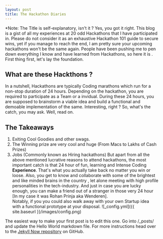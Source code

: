 ```yaml
---
layout: post
title: The Hackathon Diaries
---
```

*Note: The Title is self-explanatory, isn't it ?
Yes, you got it right. This blog is a gist of all my experiences at 20 odd Hackathons that I have participated in. Please do not consider it as an exhaustive Hackathon 101 guide to secure wins, yet if you manage to reach the end, I am pretty sure your upcoming hackathons won't be the same again. People have been pushing me to pen down everything I know and have learned from Hackathons, so here it is . 
First thing first, let's lay the foundation.
## What are these Hackthons ?
In a nutshell, Hackathons are typically Coding marathons which run for a non-stop duration of 24 hours. Depending on the hackathon, you are required to participate as a Team or a invidual. During these 24 hours, you are supposed to brainstorm a viable idea and build a functional and demoable implementation of the same. Interesting, right ? So, what's the catch, you may ask. Well, read on.
## The Takeaways 
1. Exiting Cool Goodies and other swags.
2. The Winning prize are very cool and huge (From Macs to Lakhs of Cash Prizes) 
3. Jobs (Commonly known as Hiring hackathons)
But apart from all the above mentioned lucrative reasons to attend hackathons, the most important catch is that 24 hour of fun, learning and Intense Coding **Experience**. That's what you actually take back no matter you win or loose. Also, you get to know and collaborate with some of the brightest and like minded brains in the country , let alone meeting with high profile personalities in the tech-industry. And just in case you are lucky enough, you can make a friend out of a stranger in those very 24 hour [In my case it was Rohan Prinja aka Wenderen].  
Notably, if you you could also walk away with your own Startup idea with a functional prototype at your disposal. 
![_config.yml]({{ site.baseurl }}/images/config.png)

The easiest way to make your first post is to edit this one. Go into /_posts/ and update the Hello World markdown file. For more instructions head over to the [Jekyll Now repository](https://github.com/barryclark/jekyll-now) on GitHub.